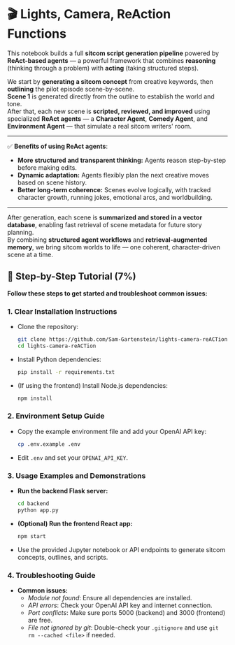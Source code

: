 # 🎬 Lights, Camera, ReAction Functions

This notebook builds a full **sitcom script generation pipeline** powered by **ReAct-based agents** — a powerful framework that combines **reasoning** (thinking through a problem) with **acting** (taking structured steps).

We start by **generating a sitcom concept** from creative keywords, then **outlining** the pilot episode scene-by-scene.  
**Scene 1** is generated directly from the outline to establish the world and tone.  
After that, each new scene is **scripted, reviewed, and improved** using specialized **ReAct agents** — a **Character Agent**, **Comedy Agent**, and **Environment Agent** — that simulate a real sitcom writers' room.

---

✅ **Benefits of using ReAct agents**:

- **More structured and transparent thinking:** Agents reason step-by-step before making edits.
- **Dynamic adaptation:** Agents flexibly plan the next creative moves based on scene history.
- **Better long-term coherence:** Scenes evolve logically, with tracked character growth, running jokes, emotional arcs, and worldbuilding.

---

After generation, each scene is **summarized and stored in a vector database**, enabling fast retrieval of scene metadata for future story planning.  
By combining **structured agent workflows** and **retrieval-augmented memory**, we bring sitcom worlds to life — one coherent, character-driven scene at a time.

## 📖 Step-by-Step Tutorial (7%)

**Follow these steps to get started and troubleshoot common issues:**

### 1. Clear Installation Instructions
- Clone the repository:
  ```bash
  git clone https://github.com/Sam-Gartenstein/lights-camera-reACTion.git
  cd lights-camera-reACTion
  ```
- Install Python dependencies:
  ```bash
  pip install -r requirements.txt
  ```
- (If using the frontend) Install Node.js dependencies:
  ```bash
  npm install
  ```

### 2. Environment Setup Guide
- Copy the example environment file and add your OpenAI API key:
  ```bash
  cp .env.example .env
  ```
- Edit `.env` and set your `OPENAI_API_KEY`.

### 3. Usage Examples and Demonstrations
- **Run the backend Flask server:**
  ```bash
  cd backend
  python app.py
  ```
- **(Optional) Run the frontend React app:**
  ```bash
  npm start
  ```
- Use the provided Jupyter notebook or API endpoints to generate sitcom concepts, outlines, and scripts.

### 4. Troubleshooting Guide
- **Common issues:**
  - *Module not found*: Ensure all dependencies are installed.
  - *API errors*: Check your OpenAI API key and internet connection.
  - *Port conflicts*: Make sure ports 5000 (backend) and 3000 (frontend) are free.
  - *File not ignored by git*: Double-check your `.gitignore` and use `git rm --cached <file>` if needed.